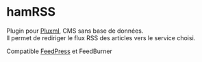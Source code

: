 hamRSS
======
Plugin pour [Pluxml](http://www.pluxml.org/), CMS sans base de données.  
Il permet de rediriger le flux RSS des articles vers le service choisi.  

Compatible [FeedPress](http://feedpress.it/) et FeedBurner